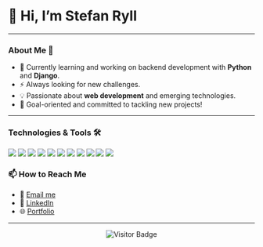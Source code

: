 <h1>👋 Hi, I’m Stefan Ryll</h1>

---

### About Me 🚀

- 🌱 Currently learning and working on backend development with **Python** and **Django**.
- ⚡ Always looking for new challenges.
- 💡 Passionate about **web development** and emerging technologies.
- 🎯 Goal-oriented and committed to tackling new projects!

---

### Technologies & Tools 🛠️

<p>
  <img src="https://img.shields.io/badge/Code-Svelte-orange?style=flat-square&logo=svelte" />
  <img src="https://img.shields.io/badge/Code-JavaScript-yellow?style=flat-square&logo=javascript" />
  <img src="https://img.shields.io/badge/Code-TypeScript-blue?style=flat-square&logo=typescript" />
  <img src="https://img.shields.io/badge/Code-HTML5-E34F26?style=flat-square&logo=html5" />
  <img src="https://img.shields.io/badge/Code-CSS3-1572B6?style=flat-square&logo=css3" />
  <img src="https://img.shields.io/badge/Code-SCSS-CC6699?style=flat-square&logo=sass" />
  <img src="https://img.shields.io/badge/Code-Vue.js-4FC08D?style=flat-square&logo=vue.js" />
  <img src="https://img.shields.io/badge/Code-Angular-DD0031?style=flat-square&logo=angular" />
  <img src="https://img.shields.io/badge/Code-Tailwind_CSS-38B2AC?style=flat-square&logo=tailwind-css" />
  <img src="https://img.shields.io/badge/Tools-VS%20Code-blue?style=flat-square&logo=visual-studio-code" />
  <img src="https://img.shields.io/badge/Tools-Git-red?style=flat-square&logo=git" />
</p>


### 📫 How to Reach Me

- 📧 [Email me](mailto:mail@stefan-ryll.com)
- 💼 [LinkedIn](https://www.linkedin.com/in/stefan-ryll-16a2a5282/?originalSubdomain=de)
- 🌐 [Portfolio](http://www.stefan-ryll.com)

---

<p align="center">
  <img src="https://visitor-badge.laobi.icu/badge?page_id=dein-username" alt="Visitor Badge"/>
</p>

